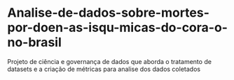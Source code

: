 # Analise-de-dados-sobre-mortes-por-doen-as-isqu-micas-do-cora-o-no-brasil
Projeto de ciência e governança de dados que aborda o tratamento de datasets e a criação de métricas para analise dos dados coletados
